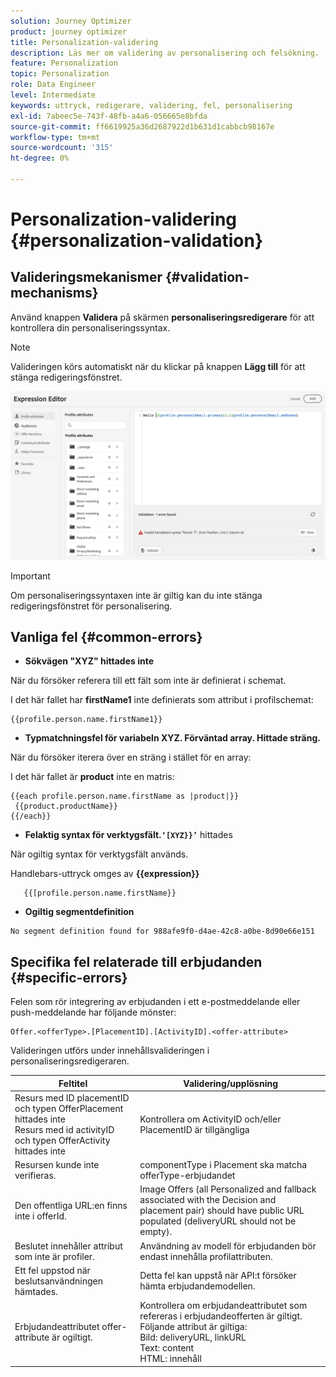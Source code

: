 ```yaml
---
solution: Journey Optimizer
product: journey optimizer
title: Personalization-validering
description: Läs mer om validering av personalisering och felsökning.
feature: Personalization
topic: Personalization
role: Data Engineer
level: Intermediate
keywords: uttryck, redigerare, validering, fel, personalisering
exl-id: 7abeec5e-743f-48fb-a4a6-056665e8bfda
source-git-commit: ff6619925a36d2687922d1b631d1cabbcb98167e
workflow-type: tm+mt
source-wordcount: '315'
ht-degree: 0%

---
```


# Personalization-validering {#personalization-validation}

## Valideringsmekanismer {#validation-mechanisms}

Använd knappen **Validera** på skärmen **personaliseringsredigerare** för att kontrollera din personaliseringssyntax.

>[!NOTE]
> Valideringen körs automatiskt när du klickar på knappen **Lägg till** för att stänga redigeringsfönstret.

![](assets/perso_validation1.png)

>[!IMPORTANT]
> Om personaliseringssyntaxen inte är giltig kan du inte stänga redigeringsfönstret för personalisering.

## Vanliga fel {#common-errors}

* **Sökvägen &quot;XYZ&quot; hittades inte**

När du försöker referera till ett fält som inte är definierat i schemat.

I det här fallet har **firstName1** inte definierats som attribut i profilschemat:

```
{{profile.person.name.firstName1}}
```

* **Typmatchningsfel för variabeln XYZ. Förväntad array. Hittade sträng.**

När du försöker iterera över en sträng i stället för en array:

I det här fallet är **product** inte en matris:

```
{{each profile.person.name.firstName as |product|}}
 {{product.productName}}
{{/each}}
```

* **Felaktig syntax för verktygsfält.`‘[XYZ}}’`** hittades

När ogiltig syntax för verktygsfält används.

Handlebars-uttryck omges av **{{expression}}**

```
   {{[profile.person.name.firstName}}
```

* **Ogiltig segmentdefinition**

```
No segment definition found for 988afe9f0-d4ae-42c8-a0be-8d90e66e151
```

## Specifika fel relaterade till erbjudanden {#specific-errors}

Felen som rör integrering av erbjudanden i ett e-postmeddelande eller push-meddelande har följande mönster:

```
Offer.<offerType>.[PlacementID].[ActivityID].<offer-attribute>
```

Valideringen utförs under innehållsvalideringen i personaliseringsredigeraren.

<table> 
 <thead> 
  <tr> 
   <th> Feltitel <br /> </th> 
   <th> Validering/upplösning <br /> </th> 
  </tr> 
 </thead> 
 <tbody> 
  <tr> 
   <td>Resurs med ID placementID och typen OfferPlacement hittades inte <br/>
Resurs med id activityID och typen OfferActivity hittades inte<br/></td> 
   <td>Kontrollera om ActivityID och/eller PlacementID är tillgängliga</td> 
  </tr> 
   <tr> 
   <td>Resursen kunde inte verifieras.</td> 
   <td>componentType i Placement ska matcha offerType-erbjudandet</td> 
  </tr> 
   <tr> 
   <td>Den offentliga URL:en finns inte i offerId.</td> 
   <td>Image Offers (all Personalized and fallback associated with the Decision and placement pair) should have public URL populated (deliveryURL should not be empty).</td> 
  </tr> 
  <tr> 
   <td>Beslutet innehåller attribut som inte är profiler.</td> 
   <td>Användning av modell för erbjudanden bör endast innehålla profilattributen.</td> 
  </tr> 
  <tr> 
   <td>Ett fel uppstod när beslutsanvändningen hämtades.</td> 
   <td>Detta fel kan uppstå när API:t försöker hämta erbjudandemodellen.</td> 
  </tr>
  <tr> 
   <td>Erbjudandeattributet offer-attribute är ogiltigt.</td> 
   <td>Kontrollera om erbjudandeattributet som refereras i erbjudandeofferten är giltigt. Följande attribut är giltiga: <br/>
Bild: deliveryURL, linkURL <br/>
Text: content <br/>
HTML: innehåll<br/></td> 
  </tr> 
 </tbody> 
</table>

